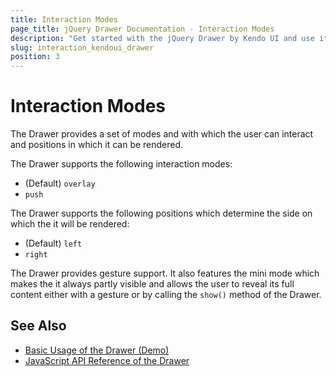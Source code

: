 ```yaml
---
title: Interaction Modes
page_title: jQuery Drawer Documentation - Interaction Modes
description: "Get started with the jQuery Drawer by Kendo UI and use its interaction modes and handle its position."
slug: interaction_kendoui_drawer
position: 3
---
```


# Interaction Modes

The Drawer provides a set of modes and with which the user can interact and positions in which it can be rendered.

The Drawer supports the following interaction modes:
* (Default) `overlay`
* `push`

The Drawer supports the following positions which determine the side on which the it will be rendered:
* (Default) `left`
* `right`

The Drawer provides gesture support. It also features the mini mode which makes the it always partly visible and allows the user to reveal its full content either with a gesture or by calling the `show()` method of the Drawer.

## See Also

* [Basic Usage of the Drawer (Demo)](https://demos.telerik.com/kendo-ui/drawer/index)
* [JavaScript API Reference of the Drawer](/api/javascript/ui/drawer)
